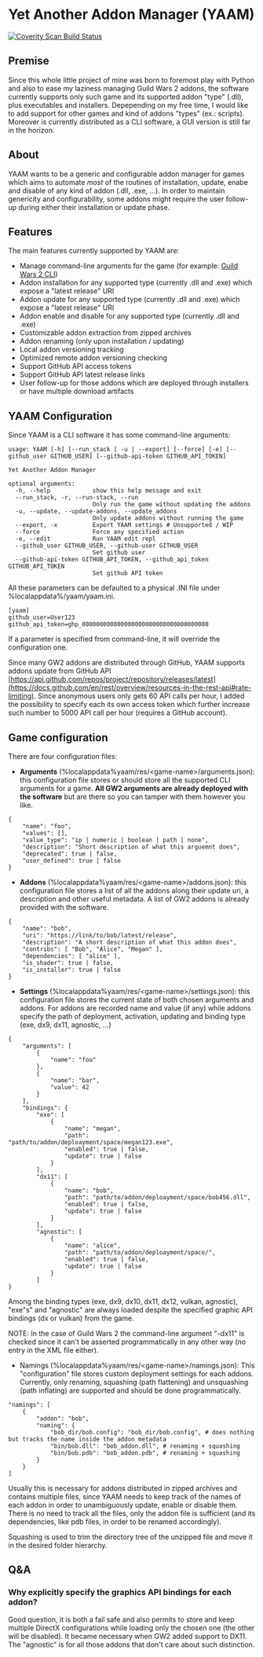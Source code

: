 # Yet Another Addon Manager (YAAM)

<a href="https://scan.coverity.com/projects/xanderc94-yaam">
  <img alt="Coverity Scan Build Status"
       src="https://scan.coverity.com/projects/24847/badge.svg"/>
</a>

## Premise

Since this whole little project of mine was born to foremost play with Python and also to ease my laziness managing Guild Wars 2 addons, the software currently supports only such game and its supported addon "type" (.dll), plus executables and installers. Depepending on my free time, I would like to add support for other games and kind of addons "types" (ex.: scripts).
Moreover is currently distributed as a CLI software, a GUI version is still far in the horizon.

## About

YAAM wants to be a generic and configurable addon manager for games which aims to automate *most* of the routines of installation, update, enabe and disable of any kind of addon (.dll, .exe, ...). In order to maintain genericity and configurability, some addons might require the user follow-up during either their installation or update phase.  

## Features

The main features currently supported by YAAM are:

* Manage command-line arguments for the game (for example: [Guild Wars 2 CLI](https://wiki.guildwars2.com/wiki/Command_line_arguments))
* Addon installation for any supported type (currently .dll and .exe) which expose a "latest release" URI
* Addon update for any supported type (currently .dll and .exe) which expose a "latest release" URI
* Addon enable and disable for any supported type (currently .dll and .exe)
* Customizable addon extraction from zipped archives
* Addon renaming (only upon installation / updating)
* Local addon versioning tracking
* Optimized remote addon versioning checking
* Support GitHub API access tokens
* Support GitHub API latest release links
* User follow-up for those addons which are deployed through installers or have multiple download artifacts

## YAAM Configuration

Since YAAM is a CLI software it has some command-line arguments:

```[CLI]
usage: YAAM [-h] [--run_stack | -u | --export] [--force] [-e] [--github_user GITHUB_USER] [--github-api-token GITHUB_API_TOKEN]

Yet Another Addon Manager

optional arguments:
  -h, --help            show this help message and exit
  --run_stack, -r, --run-stack, --run
                        Only run the game without updating the addons
  -u, --update, --update-addons, --update_addons
                        Only update addons without running the game
  --export, -x          Export YAAM settings # Unsupported / WIP
  --force               Force any specified action
  -e, --edit            Run YAAM edit repl
  --github_user GITHUB_USER, --github-user GITHUB_USER
                        Set github user
  --github-api-token GITHUB_API_TOKEN, --github_api_token GITHUB_API_TOKEN
                        Set github API token
```

All these parameters can be defaulted to a physical .INI file under %localappdata%/yaam/yaam.ini.

```[INI]
[yaam]
github_user=User123
github_api_token=ghp_000000000000000000000000000000000000
```

If a parameter is specified from command-line, it will override the configuration one.

Since many GW2 addons are distributed through GitHub, YAAM supports addons update from GitHub API [https://api.github.com/repos/project/repository/releases/latest](https://docs.github.com/en/rest/overview/resources-in-the-rest-api#rate-limiting). Since anonymous users only gets 60 API calls per hour, I added the possibility to specify each its own access token which further increase such number to 5000 API call per hour (requires a GitHub account).

## Game configuration

There are four configuration files:

* **Arguments** (%localappdata%yaam/res/\<game-name>/arguments.json): this configuration file stores or should store all the supported CLI arguments for a game. **All GW2 arguments are already deployed with the software** but are there so you can tamper with them however you like.

```[JSON]
{
    "name": "foo",
    "values": [],
    "value_type": "ip | numeric | boolean | path | none",
    "description": "Short description of what this arguemnt does",
    "deprecated": true | false,
    "user_defined": true | false
}
```

* **Addons** (%localappdata%yaam/res/\<game-name>/addons.json): this configuration file stores a list of all the addons along their update uri, a description and other useful metadata. A list of GW2 addons is already provided with the software.

```[JSON]
{
    "name": "bob",
    "uri": "https://link/to/bob/latest/release",
    "description": "A short description of what this addon does",
    "contribs": [ "Bob", "Alice", "Megan" ],
    "dependencies": [ "alice" ],
    "is_shader": true | false,
    "is_installer": true | false
}
```

* **Settings** (%localappdata%yaam/res/\<game-name>/settings.json): this configuration file stores the current state of both chosen arguments and addons. For addons are recorded name and value (if any) while addons specify the path of deployment, activation, updating and binding type (exe, dx9, dx11, agnostic, ...)

```[JSON]
{
    "arguments": [
        {
            "name": "foo"
        },
        {
            "name": "bar",
            "value": 42
        }
    ],
    "bindings": {
        "exe": [
            {
                "name": "megan",
                "path": "path/to/addon/deploayment/space/megan123.exe",
                "enabled": true | false,
                "update": true | false
            }
        ],
        "dx11": [
            {
                "name": "bob",
                "path": "path/to/addon/deploayment/space/bob456.dll",
                "enabled": true | false,
                "update": true | false
            }
        ],
        "agnostic": [
            {
                "name": "alice",
                "path": "path/to/addon/deploayment/space/",
                "enabled": true | false,
                "update": true | false
            }
        ]
}
```

Among the binding types (exe, dx9, dx10, dx11, dx12, vulkan, agnostic), "exe"s" and "agnostic" are always loaded despite the specified graphic API bindings (dx or vulkan) from the game.

NOTE: In the case of Guild Wars 2 the command-line argument "-dx11" is checked since it can't be asserted programmatically in any other way (no entry in the XML file either).

* Namings (%localappdata%yaam/res/\<game-name>/namings.json): This "configuration" file stores custom deployment settings for each addons. Currently, only renaming, squashing (path flattening) and unsquashing (path inflating) are supported and should be done programmatically.

```[JSON]
"namings": [      
    {
        "addon": "bob",
        "naming": {
            "bob_dir/bob.config": "bob_dir/bob.config", # does nothing but tracks the name inside the addon metadata
            "bin/bob.dll": "bob_addon.dll", # renaming + squashing
            "bin/bob.pdb": "bob_addon.pdb", # renaming + squashing
        }
    }
]
```

Usually this is necessary for addons distributed in zipped archives and contains multiple files, since YAAM needs to keep track of the names of each addon in order to unambiguously update, enable or disable them. There is no need to track all the files, only the addon file is sufficient (and its dependencies, like pdb files, in order to be renamed accordingly).

Squashing is used to trim the directory tree of the unzipped file and move it in the desired folder hierarchy.

## Q&A

### Why explicitly specify the graphics API bindings for each addon?

Good question, it is both a fail safe and also permits to store and keep multiple DirectX configurations while loading only the chosen one (the other will be disabled). It became necessary when GW2 added support to DX11. The "agnostic" is for all those addons that don't care about such distinction.
